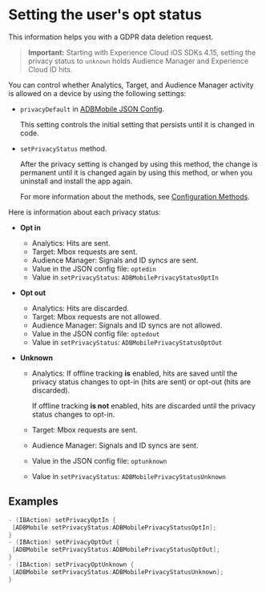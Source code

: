 # Setting the user's opt status

This information helps you with a GDPR data deletion request.

> **Important:** Starting with Experience Cloud iOS SDKs 4.15, setting the privacy status to `unknown` holds Audience Manager and Experience Cloud ID hits.

You can control whether Analytics, Target, and Audience Manager activity is allowed on a device by using the following settings:

* `privacyDefault` in [ADBMobile JSON Config](/docs/ios/configuration/json-config/json-config.md).

  This setting controls the initial setting that persists until it is changed in code. 

* `setPrivacyStatus` method.

  After the privacy setting is changed by using this method, the change is permanent until it is changed again by using this method, or when you uninstall and install the app again.

  For more information about the methods, see [Configuration Methods](/docs/ios/configuration/json-config/json-config.md).

Here is information about each privacy status:

* **Opt in**

  * Analytics: Hits are sent. 
  * Target: Mbox requests are sent.  
  * Audience Manager: Signals and ID syncs are sent.
  * Value in the JSON config file: `optedin`
  * Value in `setPrivacyStatus`: `ADBMobilePrivacyStatusOptIn`

* **Opt out**

  * Analytics: Hits are discarded. 
  * Target: Mbox requests are not allowed.  
  * Audience Manager: Signals and ID syncs are not allowed.
  * Value in the JSON config file: `optedout`
  * Value in `setPrivacyStatus`: `ADBMobilePrivacyStatusOptOut`

* **Unknown**

  * Analytics: If offline tracking **is** enabled, hits are saved until the privacy status changes to opt-in (hits are sent) or opt-out (hits are discarded). 
  
    If offline tracking **is not** enabled, hits are discarded until the privacy status changes to opt-in.  

  * Target: Mbox requests are sent.
  * Audience Manager: Signals and ID syncs are sent.
  * Value in the JSON config file: `optunknown`
  * Value in `setPrivacyStatus`: `ADBMobilePrivacyStatusUnknown`

## Examples

```objective-c
- (IBAction) setPrivacyOptIn { 
 [ADBMobile setPrivacyStatus:ADBMobilePrivacyStatusOptIn]; 
} 
- (IBAction) setPrivacyOptOut { 
 [ADBMobile setPrivacyStatus:ADBMobilePrivacyStatusOptOut]; 
} 
- (IBAction) setPrivacyOptUnknown { 
 [ADBMobile setPrivacyStatus:ADBMobilePrivacyStatusUnknown]; 
}
```
